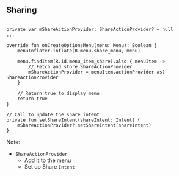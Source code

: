 ## Sharing

<pre class="stretch lang-kotlin hljs"><code data-trim>
private var mShareActionProvider: ShareActionProvider? = null
...

override fun onCreateOptionsMenu(menu: Menu): Boolean {
    menuInflater.inflate(R.menu.share_menu, menu)

    menu.findItem(R.id.menu_item_share).also { menuItem ->
        // Fetch and store ShareActionProvider
        mShareActionProvider = menuItem.actionProvider as? ShareActionProvider
    }

    // Return true to display menu
    return true
}

// Call to update the share intent
private fun setShareIntent(shareIntent: Intent) {
    mShareActionProvider?.setShareIntent(shareIntent)
}
</code></pre>


Note:
+ `ShareActionProvider`
    + Add it to the menu
    + Set up Share `Intent`